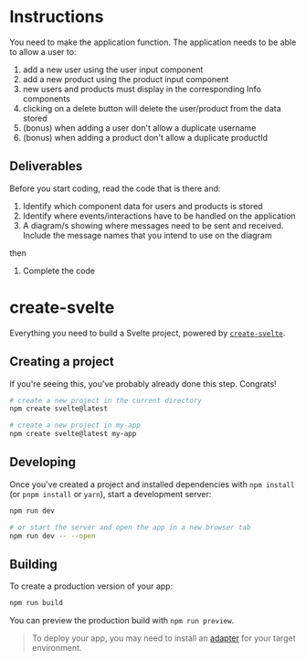 # Instructions
You need to make the application function.
The application needs to be able to allow a user to:
1. add a new user using the user input component
2. add a new product using the product input component
3. new users and products must display in the corresponding Info components
4. clicking on a delete button will delete the user/product from the data stored
5. (bonus) when adding a user don't allow a duplicate username
6. (bonus) when adding a product don't allow a duplicate productId

## Deliverables
Before you start coding, read the code that is there and:
1. Identify which component data for users and products is stored
2. Identify where events/interactions have to be handled on the application
3. A diagram/s showing where messages need to be sent and received.  Include the message names that you intend to use on the diagram

then
1. Complete the code

# create-svelte

Everything you need to build a Svelte project, powered by [`create-svelte`](https://github.com/sveltejs/kit/tree/master/packages/create-svelte).

## Creating a project

If you're seeing this, you've probably already done this step. Congrats!

```bash
# create a new project in the current directory
npm create svelte@latest

# create a new project in my-app
npm create svelte@latest my-app
```

## Developing

Once you've created a project and installed dependencies with `npm install` (or `pnpm install` or `yarn`), start a development server:

```bash
npm run dev

# or start the server and open the app in a new browser tab
npm run dev -- --open
```

## Building

To create a production version of your app:

```bash
npm run build
```

You can preview the production build with `npm run preview`.

> To deploy your app, you may need to install an [adapter](https://kit.svelte.dev/docs/adapters) for your target environment.
